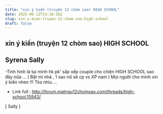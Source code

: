 ```yaml
---
title: "xin ý kiến (truyện 12 chòm sao) HIGH SCHOOL"
date: 2025-06-12T13:18:16Z
slug: xin-y-kien-truyen-12-chom-sao-high-school
draft: false
---
```


## xin ý kiến (truyện 12 chòm sao) HIGH SCHOOL

## Syrena Sally

-Tình hình là tụi mình hk pk' sắp xếp couple cho chiện HIGH SCHOOL sao đây nữa ... ( Bật mí nhá , 1 sao nữ sẽ cp vs XP nam ) Mọi người cho mình xin ý kiến nhen !!! Tks nhìu ... 
- Link full : http://forum.matngu12chomsao.com/threads/high-school.15943/
 
[ Sally ]